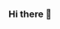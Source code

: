 ### Hi there 👋

<!--
**PatrickDonnelly/PatrickDonnelly** is a ✨ _special_ ✨ repository because its `README.md` (this file) appears on your GitHub profile.

### [Website](https://patrickdonnelly.github.io/) . [LinkedIn](www.linkedin.com/in/patrickdonnellygames) 


Here are some ideas to get you started:

- 🔭 I’m currently working on ...
- 🌱 I’m currently learning ...
- 👯 I’m looking to collaborate on ...
- 🤔 I’m looking for help with ...
- 💬 Ask me about ...
- 📫 How to reach me: ...
- 😄 Pronouns: ...
- ⚡ Fun fact: ...
-->
